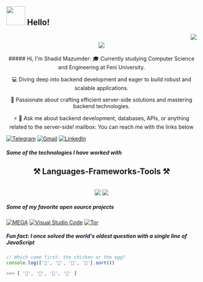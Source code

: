  <!--[![Header](https://github.com/adamalston/adamalston/raw/master/profile.gif)](https://www.adamalston.com/)-->
 
 ## <img src="https://raw.githubusercontent.com/alexnaiman/alexnaiman/master/resources/welcomeglitch.gif" width="50px" /> Hello!
<img align="right" src="https://visitor-badge.laobi.icu/badge?page_id=salesp07.salesp07" />

<h1 align="center">
    <img src="https://readme-typing-svg.herokuapp.com/?font=Righteous&size=35&center=true&vCenter=true&width=500&height=70&duration=4000&lines=Hi+There!+👋;+I'm+Shadid+Mazumder!;" />
</h1>


 <div align="center">
 ##### Hi, I'm Shadid Mazumder:
  🎓 Currently studying Computer Science and Engineering at Feni University.
 
 💻 Diving deep into backend development and eager to build robust and scalable applications.

🚀 Passionate about crafting efficient server-side solutions and mastering backend technologies.

⚡  :speech_balloon: Ask me about backend development, databases, APIs, or anything related to the server-side!
mailbox: You can reach me with the links below

 </div>

[![Telegram](https://img.shields.io/badge/-TELEGRAM-2CA5E0?style=for-the-badge&logo=telegram&logoColor=white)](https://t.me/@Shadid09)
[![Gmail](https://img.shields.io/badge/-GMAIL-D14836?style=for-the-badge&logo=gmail&logoColor=white)](mailto:shadidmazumder123@gmail.com)
[![LinkedIn](https://img.shields.io/badge/-LINKEDIN-0077B5?style=for-the-badge&logo=linkedin&logoColor=white)]([https://www.linkedin.com/in/adammalston/](https://www.linkedin.com/in/shadidmazumder/))
<!--[![adamalston.com](https://img.shields.io/badge/-ADAMALSTON.COM-000000?style=for-the-badge&logo=react&logoColor=white)](https://www.adamalston.com/)-->

<!--##### Languages I use

![C](https://img.shields.io/badge/-C-000000?style=flat&logo=c)
![HTML5](https://img.shields.io/badge/-HTML5-000000?style=flat&logo=html5)
![Java](https://img.shields.io/badge/-Java-000000?style=flat&logo=java)
![Python](https://img.shields.io/badge/-Python-000000?style=flat&logo=python)
![SQL](https://img.shields.io/badge/-SQL-000000?style=flat&logo=postgresql)-->

##### Some of the technologies I have worked with

<h2 align="center">⚒️ Languages-Frameworks-Tools ⚒️</h2>
<br/>
<div align="center">
    <img src="https://skillicons.dev/icons?i=bootstrap,html,css,vscode,github,,git,r" />
    <img src="https://skillicons.dev/icons?i=python,c,java,java fx,mysql," /><br>
</div>
<!--
![Git](https://img.shields.io/badge/-Git-222222?style=flat&logo=git&logoColor=F05032)
![GitHub](https://img.shields.io/badge/-GitHub-222222?style=flat&logo=github&logoColor=181717)
![jQuery](https://img.shields.io/badge/-jQuery-222222?style=flat&logo=jQuery&logoColor=0769AD)
![Java Spring](https://img.shields.io/badge/-Spring-222222?style=flat&logo=spring&logoColor=6DB33F)
-->

##### Some of my favorite open source projects

[![MEGA](https://img.shields.io/badge/-MEGA-444444?style=flat&logo=mega&logoColor=D9272E)](ttps://github.com/meganz/)
[![Visual Studio Code](https://img.shields.io/badge/-VSCode-444444?style=flat&logo=visual-studio-code&logoColor=007ACC)](https://github.com/microsoft/vscode)
[![Tor](https://img.shields.io/badge/-Tor-444444?style=flat&logo=tor&logoColor=7E4798)](https://www.torproject.org/)

##### Fun fact: I once solved the world's oldest question with a single line of JavaScript
<!-- wi*quL3fcV -->

```javascript
// Which came first: the chicken or the egg?
console.log(['🥚', '🐣', '🐥', '🐔'].sort())

>>> [ '🐔', '🐣', '🐥', '🥚' ]
```

